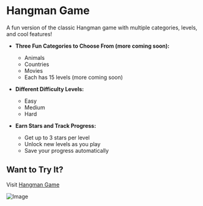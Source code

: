 # Hangman Game 

A fun version of the classic Hangman game with multiple categories, levels, and cool features! 

- **Three Fun Categories to Choose From (more coming soon):**
  - Animals 
  - Countries 
  - Movies 
  - Each has 15 levels (more coming soon)

- **Different Difficulty Levels:**
  - Easy
  - Medium
  - Hard

- **Earn Stars and Track Progress:**
  - Get up to 3 stars per level
  - Unlock new levels as you play
  - Save your progress automatically

## Want to Try It?

Visit [Hangman Game](https://hangman-hackclub.vercel.app) 

![Image](https://cloud-3c8aewjrx-hack-club-bot.vercel.app/0screenshot_2024-11-13_at_10.40.30___pm.png)
